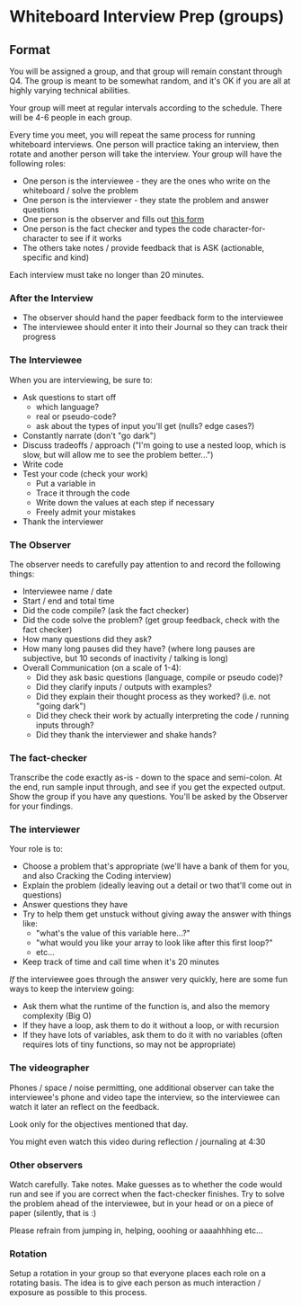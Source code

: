 # Whiteboard Interview Prep (groups)

## Format

You will be assigned a group, and that group will remain constant through Q4.  The group is meant to be somewhat random, and it's OK if you are all at highly varying technical abilities.

Your group will meet at regular intervals according to the schedule.  There will be 4-6 people in each group.

Every time you meet, you will repeat the same process for running whiteboard interviews.  One person will practice taking an interview, then rotate and another person will take the interview.  Your group will have the following roles:

- One person is the interviewee - they are the ones who write on the whiteboard / solve the problem
- One person is the interviewer - they state the problem and answer questions
- One person is the observer and fills out [this form](https://docs.google.com/document/d/1i7sMJ5FmuE6pNreOOc_vVFUQx0UhIPfDxaj6b7UwaUQ/edit)
- One person is the fact checker and types the code character-for-character to see if it works
- The others take notes / provide feedback that is ASK (actionable, specific and kind)

Each interview must take no longer than 20 minutes.

### After the Interview

- The observer should hand the paper feedback form to the interviewee
- The interviewee should enter it into their Journal so they can track their progress

### The Interviewee

When you are interviewing, be sure to:

- Ask questions to start off
  - which language?
  - real or pseudo-code?
  - ask about the types of input you'll get (nulls?  edge cases?)
- Constantly narrate (don't "go dark")
- Discuss tradeoffs / approach ("I'm going to use a nested loop, which is slow, but will allow me to see the problem better...")
- Write code
- Test your code (check your work)
  - Put a variable in
  - Trace it through the code
  - Write down the values at each step if necessary
  - Freely admit your mistakes
- Thank the interviewer

### The Observer

The observer needs to carefully pay attention to and record the following things:

- Interviewee name / date
- Start / end and total time
- Did the code compile? (ask the fact checker)
- Did the code solve the problem? (get group feedback, check with the fact checker)
- How many questions did they ask?
- How many long pauses did they have? (where long pauses are subjective, but 10 seconds of inactivity / talking is long)
- Overall Communication (on a scale of 1-4):
  - Did they ask basic questions (language, compile or pseudo code)?
  - Did they clarify inputs / outputs with examples?
  - Did they explain their thought process as they worked? (i.e. not "going dark")
  - Did they check their work by actually interpreting the code / running inputs through?
  - Did they thank the interviewer and shake hands?

### The fact-checker

Transcribe the code exactly as-is - down to the space and semi-colon.  At the end, run sample input through, and see if you get the expected output.  Show the group if you have any questions.  You'll be asked by the Observer for your findings.

### The interviewer

Your role is to:

- Choose a problem that's appropriate (we'll have a bank of them for you, and also Cracking the Coding interview)
- Explain the problem (ideally leaving out a detail or two that'll come out in questions)
- Answer questions they have
- Try to help them get unstuck without giving away the answer with things like:
  - "what's the value of this variable here...?"
  - "what would you like your array to look like after this first loop?"
  - etc...
- Keep track of time and call time when it's 20 minutes

_If_ the interviewee goes through the answer very quickly, here are some fun ways to keep the interview going:

- Ask them what the runtime of the function is, and also the memory complexity (Big O)
- If they have a loop, ask them to do it without a loop, or with recursion
- If they have lots of variables, ask them to do it with no variables (often requires lots of tiny functions, so may not be appropriate)

### The videographer

Phones / space / noise permitting, one additional observer can take the interviewee's phone and video tape the interview, so the interviewee can watch it later an reflect on the feedback.

Look only for the objectives mentioned that day.

You might even watch this video during reflection / journaling at 4:30

### Other observers

Watch carefully.  Take notes.  Make guesses as to whether the code would run and see if you are correct when the fact-checker finishes.  Try to solve the problem ahead of the interviewee, but in your head or on a piece of paper (silently, that is :)

Please refrain from jumping in, helping, ooohing or aaaahhhing etc...

### Rotation

Setup a rotation in your group so that everyone places each role on a rotating basis.  The idea is to give each person as much interaction / exposure as possible to this process.
